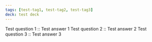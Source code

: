```yaml
---
tags: [test-tag1, test-tag2, test-tag3]
deck: test deck
---
```


Test question 1 :: Test answer 1
Test question 2 :: Test answer 2
Test question 3 :: Test answer 3
